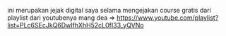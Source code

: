 ini merupakan jejak digital saya selama mengejakan course gratis dari playlist dari youtubenya mang dea => https://www.youtube.com/playlist?list=PLc6SEcJkQ6DwIfhXhH52cL0fI33_yQVNo
